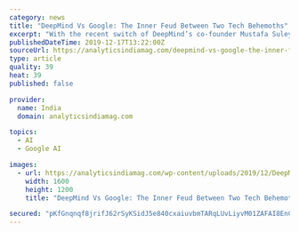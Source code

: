 ```yaml
---
category: news
title: "DeepMind Vs Google: The Inner Feud Between Two Tech Behemoths"
excerpt: "With the recent switch of DeepMind’s co-founder Mustafa Suleyman to its sister concern Google, researchers are raising questions as to whether this unexpected move will cause a crack between the two companies. Suleyman was termed on leave by this London-based AI company for the last six months, but earlier this month, he confirmed his joining ..."
publishedDateTime: 2019-12-17T13:22:00Z
sourceUrl: https://analyticsindiamag.com/deepmind-vs-google-the-inner-feud-between-two-tech-behemoths/
type: article
quality: 39
heat: 39
published: false

provider:
  name: India
  domain: analyticsindiamag.com

topics:
  - AI
  - Google AI

images:
  - url: https://analyticsindiamag.com/wp-content/uploads/2019/12/DeepMind-Vs-Google.jpg
    width: 1600
    height: 1200
    title: "DeepMind Vs Google: The Inner Feud Between Two Tech Behemoths"

secured: "pKfGnqnqf8jrifJ62rSyKSidJ5e840cxaiuvbmTARqLUvLiyvM01ZAFAI8EnCV7hby5wzMMcpnyIm6VPjf5lX3NFMT9EpLx/krLgz8gJBpTdeWU2p3em029oZROXKCQUfwOretadxYPx7ec5WMt8+ZCQAFelBZ6FSkQKOEcOCiwfK6Fyh5pidbE7O4I/RJvAORl2O8Kot77Ipk1aciOWW2bUoMyhIE9Du88ydrypcxbxPyYNs8Ve7cbGAwuLQJDuwJB2WrlRwkJ1TEYKJZQz8g==;KgwddpKFtCw8rNq/e1o2mA=="
---
```


